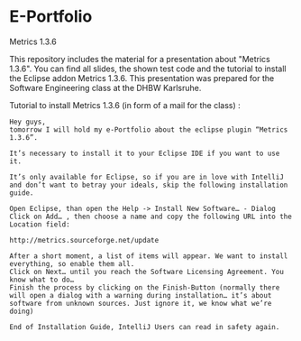 # E-Portfolio
Metrics 1.3.6

This repository includes the material for a presentation about "Metrics 1.3.6".
You can find all slides, the shown test code and the tutorial to install the Eclipse addon Metrics 1.3.6.
This presentation was prepared for the Software Engineering class at the DHBW Karlsruhe.


Tutorial to install Metrics 1.3.6 (in form of a mail for the class) :

    Hey guys,
    tomorrow I will hold my e-Portfolio about the eclipse plugin “Metrics 1.3.6”.

    It’s necessary to install it to your Eclipse IDE if you want to use it.

    It’s only available for Eclipse, so if you are in love with IntelliJ and don’t want to betray your ideals, skip the following installation guide.

    Open Eclipse, than open the Help -> Install New Software… - Dialog
    Click on Add… , then choose a name and copy the following URL into the Location field:

    http://metrics.sourceforge.net/update

    After a short moment, a list of items will appear. We want to install everything, so enable them all.
    Click on Next… until you reach the Software Licensing Agreement. You know what to do…
    Finish the process by clicking on the Finish-Button (normally there will open a dialog with a warning during installation… it’s about software from unknown sources. Just ignore it, we know what we’re doing)

    End of Installation Guide, IntelliJ Users can read in safety again.
